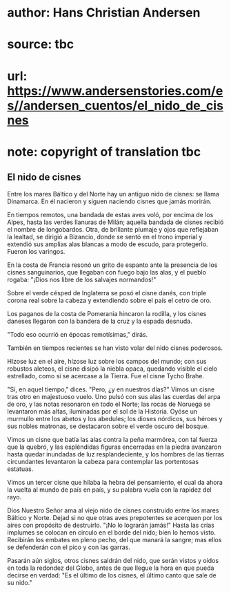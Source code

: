 # author: Hans Christian Andersen
# source: tbc
# url: https://www.andersenstories.com/es//andersen_cuentos/el_nido_de_cisnes
# note: copyright of translation tbc

## El nido de cisnes 

Entre los mares Báltico y del Norte hay un antiguo nido de cisnes: se
llama Dinamarca. En él nacieron y siguen naciendo cisnes que jamás
morirán.

En tiempos remotos, una bandada de estas aves voló, por encima de los
Alpes, hasta las verdes llanuras de Milán; aquella bandada de cisnes
recibió el nombre de longobardos. Otra, de brillante plumaje y ojos que
reflejaban la lealtad, se dirigió a Bizancio, donde se sentó en el trono
imperial y extendió sus amplias alas blancas a modo de escudo, para
protegerlo. Fueron los varingos.

En la costa de Francia resonó un grito de espanto ante la presencia de
los cisnes sanguinarios, que llegaban con fuego bajo las alas, y el
pueblo rogaba: "¡Dios nos libre de los salvajes normandos!"

Sobre el verde césped de Inglaterra se posó el cisne danés, con triple
corona real sobre la cabeza y extendiendo sobre el país el cetro de oro.

Los paganos de la costa de Pomerania hincaron la rodilla, y los cisnes
daneses llegaron con la bandera de la cruz y la espada desnuda.

"Todo eso ocurrió en épocas remotísimas," dirás.

También en tiempos recientes se han visto volar del nido cisnes
poderosos.

Hízose luz en el aire, hízose luz sobre los campos del mundo; con sus
robustos aleteos, el cisne disipó la niebla opaca, quedando visible el
cielo estrellado, como si se acercase a la Tierra. Fue el cisne Tycho
Brahe.

"Sí, en aquel tiempo," dices. "Pero, ¿y en nuestros días?" Vimos un
cisne tras otro en majestuoso vuelo. Uno pulsó con sus alas las cuerdas
del arpa de oro, y las notas resonaron en todo el Norte; las rocas de
Noruega se levantaron más altas, iluminadas por el sol de la Historia.
Oyóse un murmullo entre los abetos y los abedules; los dioses nórdicos,
sus héroes y sus nobles matronas, se destacaron sobre el verde oscuro
del bosque.

Vimos un cisne que batía las alas contra la peña marmórea, con tal
fuerza que la quebró, y las espléndidas figuras encerradas en la piedra
avanzaron hasta quedar inundadas de luz resplandeciente, y los hombres
de las tierras circundantes levantaron la cabeza para contemplar las
portentosas estatuas.

Vimos un tercer cisne que hilaba la hebra del pensamiento, el cual da
ahora la vuelta al mundo de país en país, y su palabra vuela con la
rapidez del rayo.

Dios Nuestro Señor ama al viejo nido de cisnes construido entre los
mares Báltico y Norte. Dejad si no que otras aves prepotentes se
acerquen por los aires con propósito de destruirlo. "¡No lo lograrán
jamás!" Hasta las crías implumes se colocan en circulo en el borde del
nido; bien lo hemos visto. Recibirán los embates en pleno pecho, del que
manará la sangre; mas ellos se defenderán con el pico y con las garras.

Pasarán aún siglos, otros cisnes saldrán del nido, que serán vistos y
oídos en toda la redondez del Globo, antes de que llegue la hora en que
pueda decirse en verdad: "Es el último de los cisnes, el último canto
que sale de su nido."

